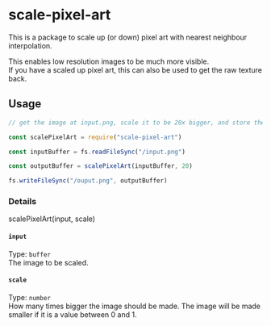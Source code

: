 # scale-pixel-art

This is a package to scale up (or down) pixel art with nearest neighbour interpolation.

This enables low resolution images to be much more visible.  
If you have a scaled up pixel art, this can also be used to get the raw texture back.

## Usage

```js
// get the image at input.png, scale it to be 20x bigger, and store the result in output.png

const scalePixelArt = require("scale-pixel-art")

const inputBuffer = fs.readFileSync("/input.png")

const outputBuffer = scalePixelArt(inputBuffer, 20)

fs.writeFileSync("/ouput.png", outputBuffer)
```

### Details

scalePixelArt(input, scale)

#### `input`
Type: `buffer`  
The image to be scaled.

#### `scale`
Type: `number`  
How many times bigger the image should be made. The image will be made smaller if it is a value between 0 and 1.
